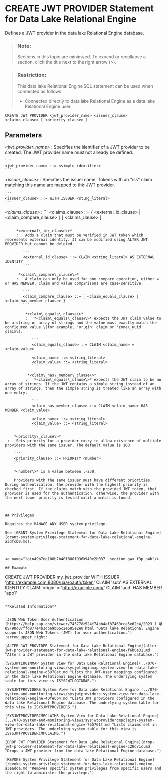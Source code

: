 <!-- loio49b7ee108b7b40f880f936b940e2b037 -->

# CREATE JWT PROVIDER Statement for Data Lake Relational Engine

Defines a JWT provider in the data lake Relational Engine database.



> ### Note:  
> Sections in this topic are minimized. To expand or recollapse a section, click the title next to the right arrow \(*\>*\).



> ### Restriction:  
> This data lake Relational Engine SQL statement can be used when connected as follows:
> 
> -   Connected directly to data lake Relational Engine as a data lake Relational Engine user.



```
CREATE JWT PROVIDER <jwt_provider_name> <issuer_clause> <claims_clause> [ <priority_clause> ]
```



<a name="loio49b7ee108b7b40f880f936b940e2b037__IQ_Parameters"/>

## Parameters

 *<jwt\_provider\_name\>*
 :   Specifies the identifier of a JWT provider to be created. The JWT provider name must not already be defined.

    ```
    <jwt_provider_name> ::= <simple_identifier>
    ```

  *<issuer\_clause\>*
 :   Specifies the issuer name. Tokens with an "iss" claim matching this name are mapped to this JWT provider.

    ```
    <issuer_clause> ::= WITH ISSUER <sting_literal>
    ```

  *<claims\_clause\>*
 :   ```
<claims_clause> ::= 
   { <external_id_clause> | <claim_compare_clause> } [ <claims_clause> ]
```

     *<external\_id\_clause\>*
     :   Adds a claim that must be verified in JWT token which represents external identity. It can be modified using ALTER JWT PROVIDER but cannot be deleted.

        ```
        <external_id_clause> ::= CLAIM <string_literal> AS EXTERNAL IDENTITY
        ```

      *<claim\_compare\_clause\>*
     :   A claim can only be used for one compare operation, either = or HAS MEMBER. Claim and value comparisons are case-sensitive.

        ```
        <claim_compare_clause> ::= { <claim_equals_clause> | <claim_has_member_clause> }
        ```

         *<claim\_equals\_clause\>*
         :   *<claim\_equals\_clause\>* expects the JWT claim value to be a string or array of strings and the value must exactly match the configured value \(for example, 'origin' claim or 'zone\_uuid' claim\).

            ```
            <claim_equals_clause> ::= CLAIM <claim_name> = <claim_value>
            
            <claim_name> ::= <string_literal>
            <claim_value> ::= <string_literal>
            ```

          *<claim\_has\_member\_clause\>*
         :   *<claim\_equals\_clause\>* expects the JWT claim to be an array of strings. If the JWT contains a simple string instead of an array of strings, then the simple string is treated like an array with one entry.

            ```
            <claim_has_member_clause> ::= CLAIM <claim_name> HAS MEMBER <claim_value>
            
            <claim_name> ::= <string_literal>
            <claim_value> ::= <string_literal>
            ```

    *<priority\_clause\>*
 :   Sets priority for a provider entry to allow existence of multiple providers with the same issuer. The default value is 100.

    ```
    <priority_clause> ::= PRIORITY <number>
    ```

    *<number\>* is a value between 1-250.

    Providers with the same issuer must have different priorities. During authentication, the provider with the highest priority is checked first. If the claims match with the provided JWT token, that provider is used for the authentication; otherwise, the provider with the next lower priority is tested until a match is found.

 

## Privileges

Requires the MANAGE ANY USER system privilege.

See [GRANT System Privilege Statement for Data Lake Relational Engine](grant-system-privilege-statement-for-data-lake-relational-engine-a3dfcb0.md).



<a name="loio49b7ee108b7b40f880f936b940e2b037__section_gwx_f3p_p4b"/>

## Example

```
CREATE JWT PROVIDER my_jwt_provider WITH ISSUER 'http://example.com:8080/uaa/oauth/token' 
 CLAIM 'sub' AS EXTERNAL IDENTITY
 CLAIM 'origin' = 'http://example.com/'
 CLAIM 'aud' HAS MEMBER 'app1'
```

**Related Information**  


[JSON Web Token User Authentication](https://help.sap.com/viewer/745778e524f74bb4af87460cca5e62c4/2023_1_QRC/en-US/90d07ffd877e4b3db69b66c2e585e2e0.html "Data lake Relational Engine supports JSON Web Tokens (JWT) for user authentication.") :arrow_upper_right:

[ALTER JWT PROVIDER Statement for Data Lake Relational Engine](alter-jwt-provider-statement-for-data-lake-relational-engine-f6b0a31.md "Alters a JWT provider in the data lake Relational Engine database.")

[SYSJWTLOGINMAP System View for Data Lake Relational Engine](../070-system-and-monitoring-views/sysjwtloginmap-system-view-for-data-lake-relational-engine-d5978ec.md "Lists the JWT-user mappings configured in the data lake Relational Engine database. The underlying system table for this view is ISYSJWTLOGINMAP.")

[SYSJWTPROVIDERS System View for Data Lake Relational Engine](../070-system-and-monitoring-views/sysjwtproviders-system-view-for-data-lake-relational-engine-40fe6b4.md "Lists JWT providers configured in the data lake Relational Engine database. The underlying system table for this view is ISYSJWTPROVIDERS.")

[SYSJWTPROVIDERCMPCLAIMS System View for Data Lake Relational Engine](../070-system-and-monitoring-views/sysjwtprovidercmpclaims-system-view-for-data-lake-relational-engine-765761f.md "Lists claims set in JWT providers. The underlying system table for this view is ISYSJWTPROVIDERCMPCLAIMS.")

[DROP JWT PROVIDER Statement for Data Lake Relational Engine](drop-jwt-provider-statement-for-data-lake-relational-engine-c20d71c.md "Drops a JWT provider from the data lake Relational Engine database.")

[REVOKE System Privilege Statement for Data Lake Relational Engine](revoke-system-privilege-statement-for-data-lake-relational-engine-a3eadda.md "Removes specific system privileges from specific users and the right to administer the privilege.")

